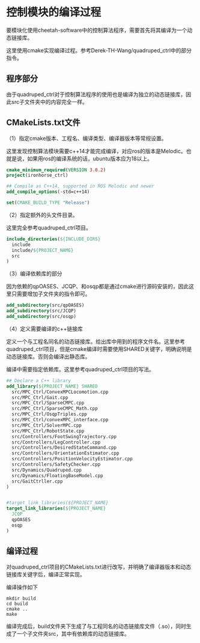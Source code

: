 # 控制模块的编译过程



要模块化使用cheetah-software中的控制算法程序，需要首先将其编译为一个动态链接库。



这里使用cmake实现编译过程。参考Derek-TH-Wang/quadruped_ctrl中的部分指令。



## 程序部分

由于quadruped_ctrl对于控制算法程序的使用也是编译为独立的动态链接库，因此src子文件夹中的内容完全一样。



## CMakeLists.txt文件



（1）指定cmake版本、工程名、编译类型、编译器版本等常规设置。

这里发现控制算法模块需要c++14才能完成编译，对应ros的版本是Melodic。也就是说，如果用ros的编译系统的话，ubuntu版本应为18以上。

```cmake
cmake_minimum_required(VERSION 3.0.2)
project(ironhorse_ctrl)

## Compile as C++14, supported in ROS Melodic and newer
add_compile_options(-std=c++14)

set(CMAKE_BUILD_TYPE "Release")
```



（2）指定额外的头文件目录。

这里完全参考quadruped_ctrl项目。

```cmake
include_directories(${INCLUDE_DIRS}
  include
  include/${PROJECT_NAME}
  src
)
```



（3）编译依赖库的部分

因为依赖的qpOASES、JCQP、和osqp都是通过cmake进行源码安装的，因此这里只需要增加子文件夹的指令即可。

```cmake
add_subdirectory(src/qpOASES)
add_subdirectory(src/JCQP)
add_subdirectory(src/osqp)
```



（4）定义需要编译的c++链接库

定义一个与工程名同名的动态链接库。给出库中用到的程序文件名。这里参考quadruped_ctrl项目，但是cmake编译时需要使用SHARED关键字，明确说明是动态链接库。否则会编译出静态库。

编译中需要指定依赖库。这里参考quadruped_ctrl项目的写法。

```cmake
## Declare a C++ library
add_library(${PROJECT_NAME} SHARED
  src/MPC_Ctrl/ConvexMPCLocomotion.cpp
  src/MPC_Ctrl/Gait.cpp
  src/MPC_Ctrl/SparseCMPC.cpp
  src/MPC_Ctrl/SparseCMPC_Math.cpp
  src/MPC_Ctrl/OsqpTriples.cpp
  src/MPC_Ctrl/convexMPC_interface.cpp
  src/MPC_Ctrl/SolverMPC.cpp
  src/MPC_Ctrl/RobotState.cpp
  src/Controllers/FootSwingTrajectory.cpp
  src/Controllers/LegController.cpp
  src/Controllers/DesiredStateCommand.cpp
  src/Controllers/OrientationEstimator.cpp
  src/Controllers/PositionVelocityEstimator.cpp
  src/Controllers/SafetyChecker.cpp
  src/Dynamics/Quadruped.cpp
  src/Dynamics/FloatingBaseModel.cpp
  src/GaitCtrller.cpp
)


#target_link_libraries(${PROJECT_NAME}
target_link_libraries(${PROJECT_NAME}
  JCQP
  qpOASES
  osqp
)
```



## 编译过程



对quadruped_ctrl项目的CMakeLists.txt进行改写，并明确了编译器版本和动态链接库关键字后，编译正常实现。

编译操作如下

```
mkdir build
cd build
cmake ..
make
```



编译完成后，build文件夹下生成了与工程同名的动态链接库文件（.so），同时生成了一个子文件夹src，其中有依赖库的动态链接库。







